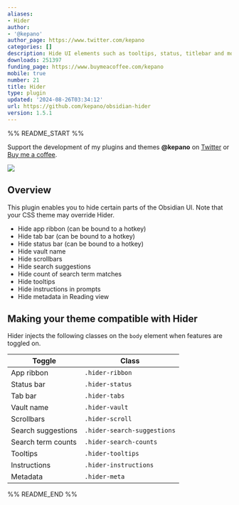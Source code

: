 ```yaml
---
aliases:
- Hider
author:
- '@kepano'
author_page: https://www.twitter.com/kepano
categories: []
description: Hide UI elements such as tooltips, status, titlebar and more
downloads: 251397
funding_page: https://www.buymeacoffee.com/kepano
mobile: true
number: 21
title: Hider
type: plugin
updated: '2024-08-26T03:34:12'
url: https://github.com/kepano/obsidian-hider
version: 1.5.1
---
```


%% README_START %%

Support the development of my plugins and themes **@kepano** on [Twitter](https://www.twitter.com/kepano) or [Buy me a coffee](https://www.buymeacoffee.com/kepano).

<a href="https://www.buymeacoffee.com/kepano"><img src="https://img.buymeacoffee.com/button-api/?text=Buy me a coffee&emoji=&slug=kepano&button_colour=6a8695&font_colour=ffffff&font_family=Poppins&outline_colour=000000&coffee_colour=FFDD00"></a>

## Overview

This plugin enables you to hide certain parts of the Obsidian UI. Note that your CSS theme may override Hider.

- Hide app ribbon (can be bound to a hotkey)
- Hide tab bar (can be bound to a hotkey)
- Hide status bar (can be bound to a hotkey)
- Hide vault name
- Hide scrollbars
- Hide search suggestions
- Hide count of search term matches
- Hide tooltips
- Hide instructions in prompts
- Hide metadata in Reading view

## Making your theme compatible with Hider

Hider injects the following classes on the `body` element when features are toggled on.

| Toggle | Class |
| ------ | ----- |
| App ribbon | `.hider-ribbon` |
| Status bar | `.hider-status` |
| Tab bar | `.hider-tabs` |
| Vault name | `.hider-vault` |
| Scrollbars | `.hider-scroll` |
| Search suggestions | `.hider-search-suggestions` |
| Search term counts | `.hider-search-counts` |
| Tooltips | `.hider-tooltips` |
| Instructions | `.hider-instructions` |
| Metadata | `.hider-meta` |


%% README_END %%